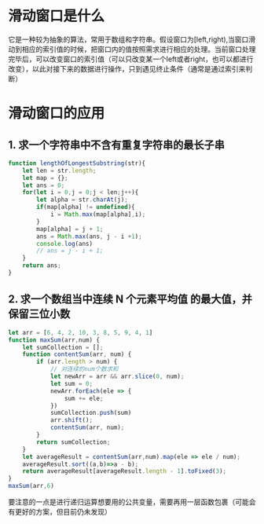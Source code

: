 # 滑动窗口是什么
它是一种较为抽象的算法，常用于数组和字符串。假设窗口为[left,right),当窗口滑动到相应的索引值的时候，把窗口内的值按照需求进行相应的处理。当前窗口处理完毕后，可以改变窗口的索引值（可以只改变某一个left或者right，也可以都进行改变），以此对接下来的数据进行操作，只到遇见终止条件（通常是通过索引来判断）
# 滑动窗口的应用
## 1. 求一个字符串中不含有重复字符串的最长子串
```javascript
function lengthOfLongestSubstring(str){
    let len = str.length;
    let map = {};
    let ans = 0;
    for(let i = 0,j = 0;j < len;j++){
        let alpha = str.charAt(j);
        if(map[alpha] != undefined){
            i = Math.max(map[alpha],i);
        }
        map[alpha] = j + 1;
        ans = Math.max(ans, j - i +1);
        console.log(ans)
        // ans = j - i + 1;
    }
    return ans;
}
```
## 2. 求一个数组当中连续 N 个元素平均值 的最大值，并保留三位小数

```javascript
let arr = [6, 4, 2, 10, 3, 8, 5, 9, 4, 1]
function maxSum(arr,num) {
    let sumCollection = [];
    function contentSum(arr, num) {
        if (arr.length > num) {
            // 对连续的num个数求和
            let newArr = arr && arr.slice(0, num);
            let sum = 0;
            newArr.forEach(ele => {
                sum += ele;
            })
            sumCollection.push(sum)
            arr.shift();
            contentSum(arr, num);
        }
        return sumCollection;
    }
    let averageResult = contentSum(arr,num).map(ele => ele / num);
    averageResult.sort((a,b)=>a - b);
    return averageResult[averageResult.length - 1].toFixed(3);
}
maxSum(arr,6)
```
要注意的一点是进行递归运算想要用的公共变量，需要再用一层函数包裹（可能会有更好的方案，但目前仍未发现）